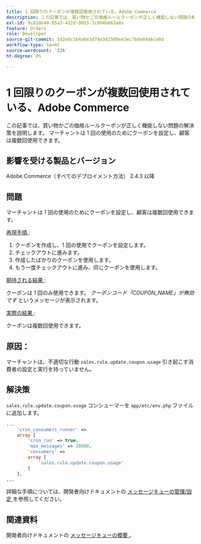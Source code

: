 ```yaml
---
title: 1 回限りのクーポンが複数回使用されている、Adobe Commerce
description: この記事では、買い物かごの価格ルールクーポンが正しく機能しない問題の解決策を説明します。 マーチャントは 1 回の使用のためにクーポンを設定し、顧客は複数回使用できます。
exl-id: 9c81de40-65a3-422d-9053-3c894b863a0a
feature: Orders
role: Developer
source-git-commit: 1d2e0c1b4a8e3d79a362500ee3ec7bde84a6ce0d
workflow-type: tm+mt
source-wordcount: '226'
ht-degree: 0%

---
```


# 1 回限りのクーポンが複数回使用されている、Adobe Commerce

この記事では、買い物かごの価格ルールクーポンが正しく機能しない問題の解決策を説明します。 マーチャントは 1 回の使用のためにクーポンを設定し、顧客は複数回使用できます。


## 影響を受ける製品とバージョン

Adobe Commerce（すべてのデプロイメント方法） 2.4.3 以降

## 問題

マーチャントは 1 回の使用のためにクーポンを設定し、顧客は複数回使用できます。

<u> 再現手順 </u>:

1. クーポンを作成し、1 回の使用でクーポンを設定します。
1. チェックアウトに進みます。
1. 作成したばかりのクーポンを使用します。
1. もう一度チェックアウトに進み、同じクーポンを使用します。

<u> 期待される結果 </u>:

クーポンは 1 回のみ使用できます。 *クーポンコード「COUPON_NAME」が無効です* というメッセージが表示されます。

<u> 実際の結果 </u>:

クーポンは複数回使用できます。


## 原因：

マーチャントは、不適切な行動 `sales.rule.update.coupon.usage` 引き起こす消費者の設定と実行を持っていません。

## 解決策

`sales.rule.update.coupon.usage` コンシューマーを `app/etc/env.php` ファイルに追加します。

```php
...
    'cron_consumers_runner' =>
    array [
        'cron_run' => true,
        'max_messages' => 20000,
        'consumers' =>
        array [
            'sales.rule.update.coupon.usage'
        ]
    ],
...
```

詳細な手順については、開発者向けドキュメントの [ メッセージキューの管理/設定 ](https://devdocs.magento.com/guides/v2.4/config-guide/mq/manage-message-queues.html#configuration) を参照してください。

## 関連資料

開発者向けドキュメントの [ メッセージキューの概要 ](https://devdocs.magento.com/guides/v2.4/config-guide/mq/rabbitmq-overview.html)。
